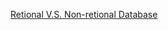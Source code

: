 [Retional V.S. Non-retional Database](https://www.pluralsight.com/blog/software-development/relational-vs-non-relational-databases)
